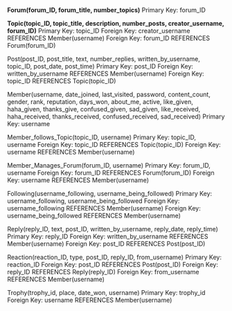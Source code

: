 **Forum(forum_ID, forum_title, number_topics)**
Primary Key: forum_ID


**Topic(topic_ID, topic_title, description, number_posts, creator_username, forum_ID)**
Primary Key: topic_ID
Foreign Key: creator_username REFERENCES Member(username)
Foreign Key: forum_ID REFERENCES Forum(forum_ID)


Post(post_ID, post_title, text, number_replies, written_by_username, topic_ID, post_date, post_time)
Primary Key: post_ID
Foreign Key: written_by_username REFERENCES Member(username)
Foreign Key: topic_ID REFERENCES Topic(topic_ID)


Member(username, date_joined, last_visited, password, content_count, gender, rank, reputation, days_won, about_me, active, like_given, haha_given, thanks_give, confused_given, sad_given, like_received, haha_received, thanks_received, confused_received, sad_received)
Primary Key: username


Member_follows_Topic(topic_ID, username)
Primary Key: topic_ID, username
Foreign Key: topic_ID REFERENCES Topic(topic_ID)
Foreign Key: username REFERENCES Member(username)


Member_Manages_Forum(forum_ID, username)
Primary Key: forum_ID, username
Foreign Key: forum_ID REFERENCES Forum(forum_ID)
Foreign Key: username REFERENCES Member(username)


Following(username_following, username_being_followed)
Primary Key: username_following, username_being_followed
Foreign Key: username_following REFERENCES Member(username)
Foreign Key: username_being_followed REFERENCES Member(username)


Reply(reply_ID, text, post_ID, written_by_username, reply_date, reply_time)
Primary Key: reply_ID
Foreign Key: written_by_username REFERENCES Member(username)
Foreign Key: post_ID REFERENCES Post(post_ID)


Reaction(reaction_ID, type, post_ID, reply_ID, from_username)
Primary Key: reaction_ID
Foreign Key: post_ID REFERENCES Post(post_ID)
Foreign Key: reply_ID REFERENCES Reply(reply_ID)
Foreign Key: from_username REFERENCES Member(username)


Trophy(trophy_id, place, date_won, username)
Primary Key: trophy_id
Foreign Key: username REFERENCES Member(username)

